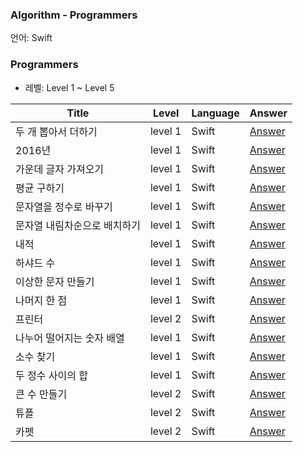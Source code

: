 ### Algorithm - Programmers

언어: Swift

### Programmers

* 레벨: Level 1 ~ Level 5



| Title               | Level | Language | Answer |
| ------------------- | ------- | -------- |-------- |
| 두 개 뽑아서 더하기 | level 1    | Swift     | [Answer](https://github.com/dev-Lena/algorithm/blob/master/Programmers/%EB%91%90%20%EA%B0%9C%20%EB%BD%91%EC%95%84%EC%84%9C%20%EB%8D%94%ED%95%98%EA%B8%B0.md)     |
| 2016년 | level 1    | Swift     | [Answer](https://github.com/dev-Lena/algorithm/blob/master/Programmers/2016%EB%85%84%20.md)     |
| 가운데 글자 가져오기 | level 1    | Swift     |[Answer](https://github.com/dev-Lena/algorithm/blob/master/Programmers/%EA%B0%80%EC%9A%B4%EB%8D%B0%20%EA%B8%80%EC%9E%90%20%EA%B0%80%EC%A0%B8%EC%98%A4%EA%B8%B0.md)     |
| 평균 구하기 | level 1    | Swift     |[Answer](https://github.com/dev-Lena/algorithm/blob/master/Programmers/%ED%8F%89%EA%B7%A0%20%EA%B5%AC%ED%95%98%EA%B8%B0.md)     |
| 문자열을 정수로 바꾸기 | level 1    | Swift     |[Answer](https://github.com/dev-Lena/algorithm/blob/master/Programmers/%EB%AC%B8%EC%9E%90%EC%97%B4%EC%9D%84%20%EC%A0%95%EC%88%98%EB%A1%9C%20%EB%B0%94%EA%BE%B8%EA%B8%B0.md)     |
| 문자열 내림차순으로 배치하기  | level 1    | Swift     |[Answer](https://github.com/dev-Lena/algorithm/blob/master/Programmers/%EB%AC%B8%EC%9E%90%EC%97%B4%20%EB%82%B4%EB%A6%BC%EC%B0%A8%EC%88%9C%EC%9C%BC%EB%A1%9C%20%EB%B0%B0%EC%B9%98%ED%95%98%EA%B8%B0%20.md)     |
| 내적 | level 1    | Swift     |[Answer](https://github.com/dev-Lena/algorithm/blob/master/Programmers/%EB%82%B4%EC%A0%81%20.md)     |
| 하샤드 수 | level 1    | Swift     |[Answer](https://github.com/dev-Lena/algorithm/blob/master/Programmers/%ED%95%98%EC%83%A4%EB%93%9C%20%EC%88%98.md)     |
| 이상한 문자 만들기 | level 1    | Swift     |[Answer](https://github.com/dev-Lena/algorithm/blob/master/Programmers/%EC%9D%B4%EC%83%81%ED%95%9C%20%EB%AC%B8%EC%9E%90%20%EB%A7%8C%EB%93%A4%EA%B8%B0.md)     |
| 나머지 한 점 | level 1    | Swift     |[Answer](https://github.com/dev-Lena/algorithm/blob/master/Programmers/%EB%82%98%EB%A8%B8%EC%A7%80%20%ED%95%9C%20%EC%A0%90.md)     |
| 프린터 | level 2    | Swift     |[Answer](https://github.com/dev-Lena/algorithm/blob/master/Programmers/%ED%94%84%EB%A6%B0%ED%84%B0.md)     |
| 나누어 떨어지는 숫자 배열 | level 1    | Swift     |[Answer](https://github.com/dev-Lena/algorithm/blob/master/Programmers/%EB%82%98%EB%88%84%EC%96%B4%20%EB%96%A8%EC%96%B4%EC%A7%80%EB%8A%94%20%EC%88%AB%EC%9E%90%20%EB%B0%B0%EC%97%B4.md)     |
| 소수 찾기 | level 1    | Swift     |[Answer](https://github.com/dev-Lena/algorithm/blob/master/Programmers/%EC%86%8C%EC%88%98%20%EC%B0%BE%EA%B8%B0.md)     |
| 두 정수 사이의 합 | level 1    | Swift     |[Answer](https://github.com/dev-Lena/algorithm/blob/master/Programmers/%EB%91%90%20%EC%A0%95%EC%88%98%20%EC%82%AC%EC%9D%B4%EC%9D%98%20%ED%95%A9.md)     |
| 큰 수 만들기 | level 2    | Swift     |[Answer](https://github.com/dev-Lena/algorithm/blob/master/Programmers/%ED%81%B0%20%EC%88%98%20%EB%A7%8C%EB%93%A4%EA%B8%B0.md)     |
| 튜플 | level 2    | Swift     |[Answer](https://github.com/dev-Lena/algorithm/blob/master/Programmers/%ED%8A%9C%ED%94%8C.md)     |
| 카펫 | level 2    | Swift     |[Answer](https://github.com/dev-Lena/algorithm/blob/master/Programmers/%EC%B9%B4%ED%8E%AB.md)     |

